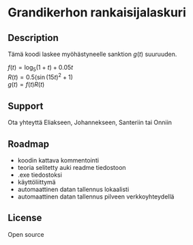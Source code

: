 # Grandikerhon rankaisijalaskuri

## Description
Tämä koodi laskee myöhästyneelle sanktion $g(t)$ suuruuden.

$f(t) = \log_5(1+t)+0.05t$ <br>
$R(t) = 0.5(\sin(15t)^2+1)$<br>
$g(t) = f(t)R(t)$ <br>


## Support
Ota yhteyttä Eliakseen, Johannekseen, Santeriin tai Onniin

## Roadmap
- koodin kattava kommentointi
- teoria selitetty auki readme tiedostoon
- .exe tiedostoksi
- käyttöliittymä
- automaattinen datan tallennus lokaalisti
- automaattinen datan tallennus pilveen verkkoyhteydellä

## License
Open source
